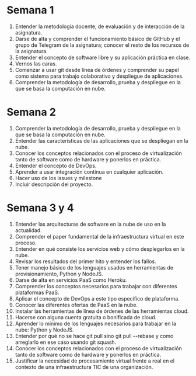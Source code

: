 # Semana 1
1. Entender la metodología docente, de evaluación y de interacción de la asignatura.
2. Darse de alta y comprender el funcionamiento básico de GitHub y el grupo de Telegram de la asignatura; conocer el resto de los recursos de la asignatura.
3. Entender el concepto de software libre y su aplicación práctica en clase.
4. Vernos las caras.
5. Comenzar a usar git desde línea de órdenes y comprender su papel como sistema para trabajo colaborativo y despliegue de aplicaciones.
6. Comprender la metodología de desarrollo, prueba y despliegue en la que se basa la computación en nube.

# Semana 2


1. Comprender la metodología de desarrollo, prueba y despliegue en la que se basa la computación en nube.
2. Entender las características de las aplicaciones que se despliegan en la nube.
3. Conocer los conceptos relacionados con el proceso de virtualización tanto de software como de hardware y ponerlos en práctica.
4. Entender el concepto de DevOps.
5. Aprender a usar integración continua en cualquier aplicación.
6. Hacer uso de los issues y milestone
7. Incluir descripción del proyecto.

# Semana 3 y 4

1. Entender las arquitecturas de software en la nube de uso en la actualidad.
2. Comprender el paper fundamental de la infraestructura virtual en este proceso.
3. Entender en qué consiste los servicios web y cómo desplegarlos en la nube.
4. Revisar los resultados del primer hito y entender los fallos.
5. Tener manejo básico de los lenguajes usados en herramientas de provisionamiento, Python y NodeJS.
6. Darse de alta en servicios PaaS como Heroku.
7. Comprender los conceptos necesarios para trabajar con diferentes plataformas PaaS.
8. Aplicar el concepto de DevOps a este tipo específico de plataforma.
9. Conocer las diferentes ofertas de PaaS en la nube.
10. Instalar las herramientas de línea de órdenes de las herramientas cloud.
11. Hacerse con alguna cuenta gratuita o bonificada de cloud.
12. Aprender lo mínimo de los lenguajes necesarios para trabajar en la nube: Python y NodeJS.
13. Entender por qué no se hace git pull sino git pull --rebase y como arreglarlo en ese caso usando git squash.
14. Conocer los conceptos relacionados con el proceso de virtualización tanto de software como de hardware y ponerlos en práctica.
15. Justificar la necesidad de procesamiento virtual frente a real en el contexto de una infraestructura TIC de una organización.

